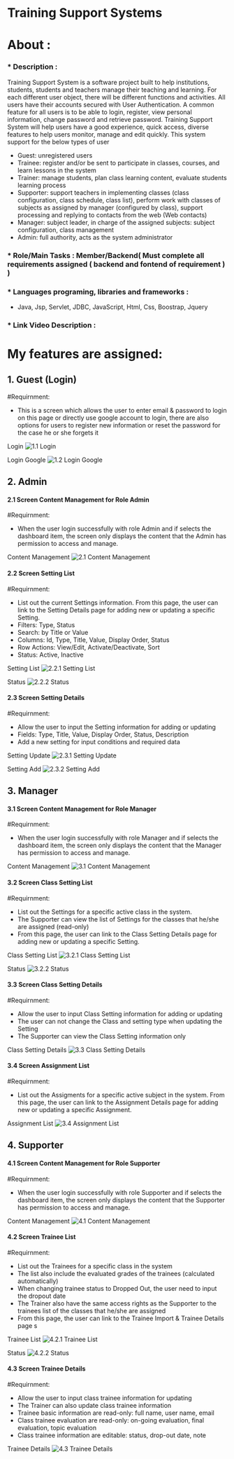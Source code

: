 # Training Support Systems
# About : 
   ### * Description : 
   Training Support System is a software project built to help institutions, students, students and teachers manage their teaching and learning. For each different user object, there will be different functions and activities. All users have their accounts secured with User Authentication. A common feature for all users is to be able to login, register, view personal information, change password and retrieve password. Training Support System will help users have a good experience, quick access, diverse features to help users monitor, manage and edit quickly. This system support for the below types of user
   - Guest: unregistered users
   - Trainee: register and/or be sent to participate in classes, courses, and learn lessons in the system
   - Trainer: manage students, plan class learning content, evaluate students learning process
   - Supporter: support teachers in implementing classes (class configuration, class schedule, class list), perform work with classes of subjects as assigned by manager (configured by class), support processing and replying to contacts from the web (Web contacts)
   - Manager: subject leader, in charge of the assigned subjects: subject configuration, class management
   - Admin: full authority, acts as the system administrator
   ### * Role/Main Tasks : Member/Backend( Must complete all requirements assigned ( backend and fontend of requirement )  )
   ### * Languages programing, libraries and frameworks : 
  - Java, Jsp, Servlet, JDBC, JavaScript, Html, Css, Boostrap, Jquery
  ### * Link Video Description :  
# My features are assigned: 
## 1. Guest (Login)
#Requirnment: 
- This is a screen which allows the user to enter email & password to login on this page or directly use google account to login, there are also options for users to register new information or reset the password for the case he or she forgets it

Login
![1.1  Login](https://gitlab.com/hoangcmhe153602/s-course/-/raw/main/ScreenLayout/1a.PNG)

Login Google
![1.2  Login Google](https://gitlab.com/hoangcmhe153602/s-course/-/raw/main/ScreenLayout/1b.PNG)

## 2. Admin
#### 2.1 Screen Content Management for Role Admin
#Requirnment: 
- When the user login successfully with role Admin and if selects the dashboard item, the screen only displays the content that the Admin has permission to access and manage.

Content Management
![2.1  Content Management](https://gitlab.com/hoangcmhe153602/s-course/-/raw/main/ScreenLayout/1c.PNG)

#### 2.2 Screen Setting List
#Requirnment: 
- List out the current Settings information. From this page, the user can link to the Setting Details page for adding new or updating a specific Setting.
- Filters: Type, Status
- Search: by Title or Value
- Columns: Id, Type, Title, Value, Display Order, Status
- Row Actions: View/Edit, Activate/Deactivate, Sort
- Status: Active, Inactive

Setting List
![2.2.1  Setting List](https://gitlab.com/hoangcmhe153602/s-course/-/raw/main/ScreenLayout/1c1.PNG)

Status
![2.2.2  Status](https://gitlab.com/hoangcmhe153602/s-course/-/raw/main/ScreenLayout/1c2.PNG)

#### 2.3 Screen Setting Details
#Requirnment: 
- Allow the user to input the Setting information for adding or updating
- Fields: Type, Title, Value, Display Order, Status, Description  
- Add a new setting for input conditions and required data

Setting Update
![2.3.1  Setting Update](https://gitlab.com/hoangcmhe153602/s-course/-/raw/main/ScreenLayout/1c4.PNG)

Setting Add
![2.3.2  Setting Add](https://gitlab.com/hoangcmhe153602/s-course/-/raw/main/ScreenLayout/1c3.PNG)

## 3. Manager
#### 3.1 Screen Content Management for Role Manager
#Requirnment: 
- When the user login successfully with role Manager and if selects the dashboard item, the screen only displays the content that the Manager has permission to access and manage.

Content Management
![3.1  Content Management](https://gitlab.com/hoangcmhe153602/s-course/-/raw/main/ScreenLayout/1d.PNG)

#### 3.2 Screen Class Setting List
#Requirnment:
- List out the Settings for a specific active class in the system. 
- The Supporter can view the list of Settings for the classes that he/she are assigned (read-only)
- From this page, the user can link to the Class Setting Details page for adding new or updating a specific Setting.

Class Setting List
![3.2.1  Class Setting List](https://gitlab.com/hoangcmhe153602/s-course/-/raw/main/ScreenLayout/1d1.PNG)

Status
![3.2.2  Status](https://gitlab.com/hoangcmhe153602/s-course/-/raw/main/ScreenLayout/1d2.PNG)

#### 3.3 Screen Class Setting Details
#Requirnment:
- Allow the user to input Class Setting information for adding or updating
- The user can not change the Class and setting type when updating the Setting
- The Supporter can view the Class Setting information only

Class Setting Details
![3.3  Class Setting Details](https://gitlab.com/hoangcmhe153602/s-course/-/raw/main/ScreenLayout/1d3.PNG)

#### 3.4 Screen Assignment List
#Requirnment: 
- List out the Assigments for a specific active subject in the system. From this page, the user can link to the Assignment Details page for adding new or updating a specific Assignment.

Assignment List
![3.4 Assignment List](https://gitlab.com/hoangcmhe153602/s-course/-/raw/main/ScreenLayout/1d4.PNG)

## 4. Supporter
#### 4.1 Screen Content Management for Role Supporter
#Requirnment: 
- When the user login successfully with role Supporter and if selects the dashboard item, the screen only displays the content that the Supporter has permission to access and manage.

Content Management
![4.1  Content Management](https://gitlab.com/hoangcmhe153602/s-course/-/raw/main/ScreenLayout/1e.PNG)

#### 4.2 Screen Trainee List
#Requirnment:
- List out the Trainees for a specific class in the system
- The list also include the evaluated grades of the trainees (calculated automatically)
- When changing trainee status to Dropped Out, the user need to input the dropout date
- The Trainer also have the same access rights as the Supporter to the trainees list of the classes that he/she are assigned
- From this page, the user can link to the Trainee Import & Trainee Details page s

Trainee List
![4.2.1  Trainee List](https://gitlab.com/hoangcmhe153602/s-course/-/raw/main/ScreenLayout/1e1.PNG)

Status
![4.2.2  Status](https://gitlab.com/hoangcmhe153602/s-course/-/raw/main/ScreenLayout/1e2.PNG)

#### 4.3 Screen Trainee Details
#Requirnment:
- Allow the user to input class trainee information for updating
- The Trainer can also update class trainee information
- Trainee basic information are read-only: full name, user name, email
- Class trainee evaluation are read-only: on-going evaluation, final evaluation, topic evaluation
- Class trainee information are editable: status, drop-out date, note

Trainee Details
![4.3  Trainee Details](https://gitlab.com/hoangcmhe153602/s-course/-/raw/main/ScreenLayout/1e3.PNG)

